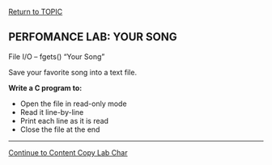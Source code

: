 <a href="https://github.com/CyberTrainingUSAF/05-C-Programming/blob/master/12_IO_part_2/02_related_functions.md" rel="Return to TOPIC"> Return to TOPIC </a>

## PERFOMANCE LAB: YOUR SONG



File I/O – fgets()
“Your Song”

Save your favorite song into a text file.


**Write a C program to:**
* Open the file in read-only mode
* Read it line-by-line
* Print each line as it is read
* Close the file at the end

---

<a href="https://github.com/CyberTrainingUSAF/05-C-Programming/blob/master/12_IO_part_2/performance_labs/PL_content_copy_char.md" rel="Continue to Content Copy Lab Char"> Continue to Content Copy Lab Char </a>
